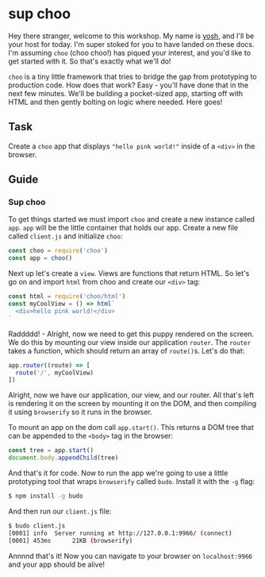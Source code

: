 # sup choo
Hey there stranger, welcome to this workshop. My name is
[yosh](https://twitter.com/yoshuawuyts), and I'll be your host for today. I'm
super stoked for you to have landed on these docs. I'm assuming `choo` (choo
choo!) has piqued your interest, and you'd like to get started with it. So
that's exactly what we'll do!

`choo` is a tiny little framework that tries to bridge the gap from prototyping
to production code. How does that work? Easy - you'll have done that in the
next few minutes. We'll be building a pocket-sized app, starting off with HTML
and then gently bolting on logic where needed. Here goes!

## Task
Create a `choo` app that displays `"hello pink world!"` inside of a `<div>` in
the browser.

## Guide
### Sup choo
To get things started we must import `choo` and create a new instance called
`app`. `app` will be the little container that holds our app. Create a new file
called `client.js` and initialize `choo`:
```js
const choo = require('choo')
const app = choo()
```

Next up let's create a `view`. Views are functions that return HTML.  So let's
go on and import `html` from choo and create our `<div>` tag:
```js
const html = require('choo/html')
const myCoolView = () => html`
  <div>hello pink world!</div>
`
```

Raddddd! - Alright, now we need to get this puppy rendered on the screen. We do
this by mounting our view inside our application `router`. The `router` takes a
function, which should return an array of `route()`s. Let's do that:
```js
app.router((route) => [
  route('/', myCoolView)
])
```

Alright, now we have our application, our view, and our router. All that's left
is rendering it on the screen by mounting it on the DOM, and then compiling it
using `browserify` so it runs in the browser.

To mount an app on the dom call `app.start()`. This returns a DOM tree that can
be appended to the `<body>` tag in the browser:
```js
const tree = app.start()
document.body.appendChild(tree)
```

And that's it for code. Now to run the app we're going to use a little
prototyping tool that wraps `browserify` called `budo`. Install it with the
`-g` flag:
```sh
$ npm install -g budo
```

And then run our `client.js` file:
```sh
$ budo client.js
[0001] info  Server running at http://127.0.0.1:9966/ (connect)
[0001] 453ms      21KB (browserify)
```

Annnnd that's it! Now you can navigate to your browser on `localhost:9966` and
your app should be alive!
